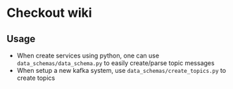 # Checkout wiki

## Usage

- When create services using python, one can use `data_schemas/data_schema.py` to easily create/parse topic messages
- When setup a new kafka system, use `data_schemas/create_topics.py` to create topics

